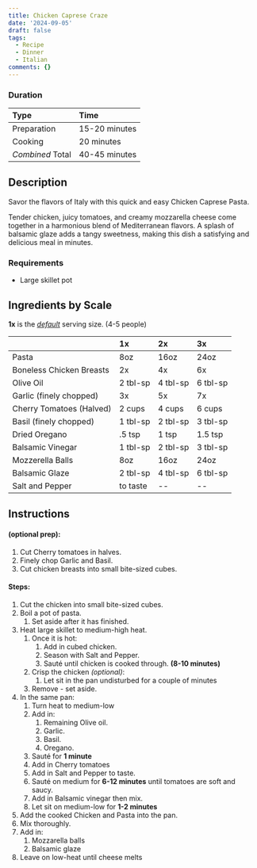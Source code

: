 ```yaml
---
title: Chicken Caprese Craze
date: '2024-09-05'
draft: false
tags:
  - Recipe
  - Dinner
  - Italian
comments: {}
---
```

<!--more-->
### Duration

| Type             | Time          |
|------------------|---------------|
| Preparation      | 15-20 minutes |
| Cooking          | 20 minutes    |
| _Combined_ Total | 40-45 minutes |


## Description

Savor the flavors of Italy with this quick and easy Chicken Caprese Pasta.

Tender chicken, juicy tomatoes, and creamy mozzarella cheese come together in a harmonious blend of Mediterranean flavors. A splash of balsamic glaze adds a tangy sweetness, making this dish a satisfying and delicious meal in minutes.


### Requirements
* Large skillet pot

## Ingredients by Scale

**1x** is the <span style="text-decoration: underline">_default_</span> serving size. (4-5 people)

|                          | 1x       | 2x       | 3x       |
|--------------------------|----------|----------|----------|
| Pasta                    | 8oz      | 16oz     | 24oz     |
| Boneless Chicken Breasts | 2x       | 4x       | 6x       |
| Olive Oil                | 2 tbl-sp | 4 tbl-sp | 6 tbl-sp |
| Garlic (finely chopped)  | 3x       | 5x       | 7x       |
| Cherry Tomatoes (Halved) | 2 cups   | 4 cups   | 6 cups   |  
| Basil (finely chopped)   | 1 tbl-sp | 2 tbl-sp | 3 tbl-sp |
| Dried Oregano            | .5 tsp   | 1 tsp    | 1.5 tsp  |
| Balsamic Vinegar         | 1 tbl-sp | 2 tbl-sp | 3 tbl-sp |
| Mozzerella Balls         | 8oz      | 16oz     | 24oz     |
| Balsamic Glaze           | 2 tbl-sp | 4 tbl-sp | 6 tbl-sp |
| Salt and Pepper          | to taste | --       | --       |

## Instructions

#### (optional prep):
1. Cut Cherry tomatoes in halves.
2. Finely chop Garlic and Basil.
3. Cut chicken breasts into small bite-sized cubes.

#### Steps:
1. Cut the chicken into small bite-sized cubes.
2. Boil a pot of pasta.
   1. Set aside after it has finished.
3. Heat large skillet to medium-high heat.
   1. Once it is hot:
      1. Add in cubed chicken.
      2. Season with Salt and Pepper.
      3. Sauté until chicken is cooked through. __(8-10 minutes)__
   2. Crisp the chicken _(optional)_:
      1. Let sit in the pan undisturbed for a couple of minutes
   3. Remove - set aside.
4. In the same pan:
   1. Turn heat to medium-low
   2. Add in:
      1. Remaining Olive oil.
      2. Garlic.
      3. Basil.
      4. Oregano.
   3. Sauté for **1 minute**
   4. Add in Cherry tomatoes
   5. Add in Salt and Pepper to taste.
   6. Sauté on medium for **6-12 minutes** until tomatoes are soft and saucy.
   7. Add in Balsamic vinegar then mix.
   8. Let sit on medium-low for **1-2 minutes**
5. Add the cooked Chicken and Pasta into the pan.
6. Mix thoroughly.
7. Add in:
   1. Mozzarella balls
   2. Balsamic glaze 
8. Leave on low-heat until cheese melts

<style>
  th {
    text-align: left;
    border-bottom: 1px solid var(--color-highlight);
  }
  
  table tbody tr:nth-child(odd) {
    background-color: var(--color-background);
  }

  table tbody tr:nth-child(even) {
    background-color: var(--color-highlight);
  }
</style>